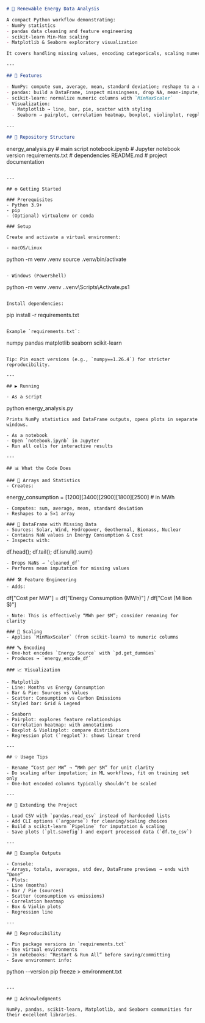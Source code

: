 ```markdown
# 🌱 Renewable Energy Data Analysis

A compact Python workflow demonstrating:
- NumPy statistics
- pandas data cleaning and feature engineering
- scikit-learn Min-Max scaling
- Matplotlib & Seaborn exploratory visualization

It covers handling missing values, encoding categoricals, scaling numeric features, and generating multiple plots (line, bar, pie, scatter, heatmap, box, violin, regression).

---

## 🚀 Features

- NumPy: compute sum, average, mean, standard deviation; reshape to a column vector
- pandas: build a DataFrame, inspect missingness, drop NA, mean-impute, compute “Cost per MW”, one-hot encode “Energy Source”
- scikit-learn: normalize numeric columns with `MinMaxScaler`
- Visualization:
  - Matplotlib → line, bar, pie, scatter with styling
  - Seaborn → pairplot, correlation heatmap, boxplot, violinplot, regplot

---

## 📁 Repository Structure

```
energy_analysis.py     # main script
notebook.ipynb         # Jupyter notebook version
requirements.txt       # dependencies
README.md              # project documentation
```

---

## ⚙️ Getting Started

### Prerequisites
- Python 3.9+
- pip
- (Optional) virtualenv or conda

### Setup

Create and activate a virtual environment:

- macOS/Linux
  ```
  python -m venv .venv
  source .venv/bin/activate
  ```

- Windows (PowerShell)
  ```
  python -m venv .venv
  .\.venv\Scripts\Activate.ps1
  ```

Install dependencies:
```
pip install -r requirements.txt
```

Example `requirements.txt`:
```
numpy
pandas
matplotlib
seaborn
scikit-learn
```

Tip: Pin exact versions (e.g., `numpy==1.26.4`) for stricter reproducibility.

---

## ▶️ Running

- As a script
  ```
  python energy_analysis.py
  ```
  Prints NumPy statistics and DataFrame outputs, opens plots in separate windows.

- As a notebook
  - Open `notebook.ipynb` in Jupyter
  - Run all cells for interactive results

---

## 📊 What the Code Does

### 🔢 Arrays and Statistics
- Creates:
  ```
  energy_consumption = [1200][3400][2900][1800][2500]  # in MWh
  ```
- Computes: sum, average, mean, standard deviation
- Reshapes to a 5×1 array

### 📑 DataFrame with Missing Data
- Sources: Solar, Wind, Hydropower, Geothermal, Biomass, Nuclear
- Contains NaN values in Energy Consumption & Cost
- Inspects with:
  ```
  df.head(); df.tail(); df.isnull().sum()
  ```
- Drops NaNs → `cleaned_df`
- Performs mean imputation for missing values

### 🛠️ Feature Engineering
- Adds:
  ```
  df["Cost per MW"] = df["Energy Consumption (MWh)"] / df["Cost (Million $)"]
  ```
- Note: This is effectively “MWh per $M”; consider renaming for clarity

### 📏 Scaling
- Applies `MinMaxScaler` (from scikit-learn) to numeric columns

### 🔤 Encoding
- One-hot encodes `Energy Source` with `pd.get_dummies`
- Produces → `energy_encode_df`

### 📈 Visualization

- Matplotlib
  - Line: Months vs Energy Consumption
  - Bar & Pie: Sources vs Values
  - Scatter: Consumption vs Carbon Emissions
  - Styled bar: Grid & Legend

- Seaborn
  - Pairplot: explores feature relationships
  - Correlation heatmap: with annotations
  - Boxplot & Violinplot: compare distributions
  - Regression plot (`regplot`): shows linear trend

---

## 💡 Usage Tips

- Rename “Cost per MW” → “MWh per $M” for unit clarity
- Do scaling after imputation; in ML workflows, fit on training set only
- One-hot encoded columns typically shouldn’t be scaled

---

## 🔮 Extending the Project

- Load CSV with `pandas.read_csv` instead of hardcoded lists
- Add CLI options (`argparse`) for cleaning/scaling choices
- Build a scikit-learn `Pipeline` for imputation & scaling
- Save plots (`plt.savefig`) and export processed data (`df.to_csv`)

---

## 📸 Example Outputs

- Console:
  - Arrays, totals, averages, std dev, DataFrame previews → ends with “Done”
- Plots:
  - Line (months)
  - Bar / Pie (sources)
  - Scatter (consumption vs emissions)
  - Correlation heatmap
  - Box & Violin plots
  - Regression line

---

## 🔁 Reproducibility

- Pin package versions in `requirements.txt`
- Use virtual environments
- In notebooks: “Restart & Run All” before saving/committing
- Save environment info:
  ```
  python --version
  pip freeze > environment.txt
  ```

---

## 🙌 Acknowledgments

NumPy, pandas, scikit-learn, Matplotlib, and Seaborn communities for their excellent libraries.
```

